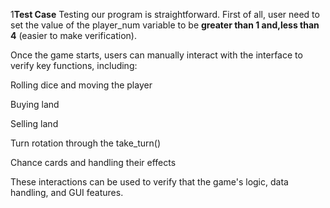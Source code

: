 1**Test Case**
Testing our program is straightforward. First of all, user need to set the value of the player_num variable to be **greater than 1 and,less than 4** (easier to make verification).

Once the game starts, users can manually interact with the interface to verify key functions, including:

Rolling dice and moving the player

Buying land

Selling land 

Turn rotation through the take_turn()

 Chance cards and handling their effects

These interactions can be used to verify that the game's logic, data handling, and GUI features.